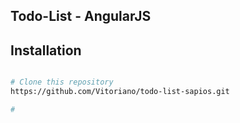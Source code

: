## Todo-List - AngularJS

## Installation

```bash

# Clone this repository
https://github.com/Vitoriano/todo-list-sapios.git

# 

```